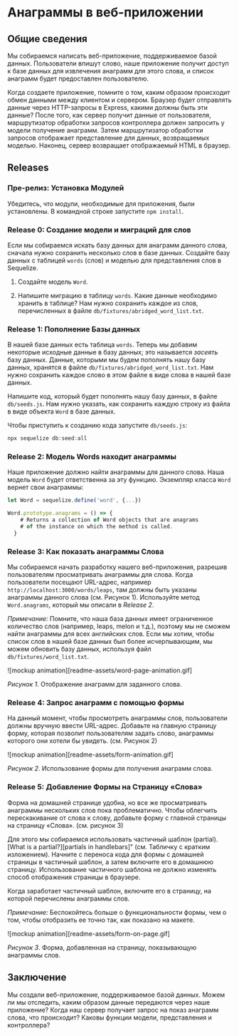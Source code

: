 # Анаграммы в веб-приложении

## Общие сведения
Мы собираемся написать веб-приложение, поддерживаемое базой данных. Пользователи впишут слово, наше приложение получит доступ к базе данных для извлечения анаграмм для этого слова, и список анаграмм будет предоставлен пользователю.

Когда создаете приложение, помните о том, каким образом происходит обмен данными между клиентом и сервером. Браузер будет отправлять данные через HTTP-запросы в Express, какими должны быть эти данные? После того, как сервер получит данные от пользователя, маршрутизатор обработки запросов контроллера должен запросить у модели получение анаграмм. Затем маршрутизатор обработки запросов отображает представление для данных, возвращаемых моделью. Наконец, сервер возвращает отображаемый HTML в браузер. 


## Releases
### Пре-релиз: Установка Модулей
Убедитесь, что модули, необходимые для приложения, были установлены. В командной строке запустите `npm install`.

### Release 0: Создание модели и миграций для слов
Если мы собираемся искать базу данных для анаграмм данного слова, сначала нужно сохранить несколько слов в базе данных. Создайте базу данных с таблицей `words` (слов) и моделью для представления слов в Sequelize.


1. Создайте модель `Word`.

2. Напишите миграцию в таблицу `words`. Какие данные необходимо хранить в таблице? Нам нужно сохранить каждое из слов, перечисленных в файле `db/fixtures/abridged_word_list.txt`.


### Release 1: Пополнение Базы данных
В нашей базе данных есть таблица `words`. Теперь мы добавим некоторые исходные данные в базу данных; это называется *засеять* базу данных. Данные, которыми мы будем пополнять нашу базу данных, хранятся в файле `db/fixtures/abridged_word_list.txt`. Нам нужно сохранить каждое слово в этом файле в виде слова в нашей базе данных. 

Напишите код, который будет пополнять нашу базу данных, в файле `db/seeds.js`. Нам нужно указать, как сохранить каждую строку из файла в виде объекта `Word` в базе данных.

Чтобы приступить к созданию кода запустите `db/seeds.js`:

```js
npx sequelize db:seed:all
```

### Release 2: Модель Words находит анаграммы
Наше приложение должно найти анаграммы для данного слова. Наша модель `Word`  будет ответственна за эту функцию. Экземпляр класса `Word` вернет свои анаграммы:

```js
let Word = sequelize.define('word', {...})

Word.prototype.anagrams = () => {
    # Returns a collection of Word objects that are anagrams
    # of the instance on which the method is called.
  }

```


### Release 3: Как показать анаграммы Слова
Мы собираемся начать разработку нашего веб-приложения, разрешив пользователям просматривать анаграммы для слова. Когда пользователи посещают URL-адрес, например `http://localhost:3000/words/leaps`, там должны быть указаны анаграммы данного слова (см. Рисунок 1). Используйте метод `Word.anagrams`, который мы описали в *Release 2*. 

*Примечание:* Помните, что наша база данных имеет ограниченное количество слов (например, leaps, melon и т.д.), поэтому мы не сможем найти анаграммы для всех английских слов. Если мы хотим, чтобы список слов в нашей базе данных был более исчерпывающим, мы можем обновить базу данных, используя файл `db/fixtures/word_list.txt`.

![mockup animation][readme-assets/word-page-animation.gif]

*Рисунок 1*.  Отображение анаграмм для заданного слова.


### Release 4: Запрос анаграмм с помощью формы
На данный момент, чтобы просмотреть анаграммы слов, пользователи должны вручную ввести URL-адрес. Добавьте на главную страницу форму, которая позволит пользователям задать слово, анаграммы которого они хотели бы увидеть. (см. Рисунок 2)

![mockup animation][readme-assets/form-animation.gif]

*Рисунок 2*.  Использование формы для получения анаграмм слова. 


### Release 5: Добавление Формы на Страницу «Слова»
Форма на домашней странице удобна, но все же просматривать анаграммы нескольких слов пока проблематично. Чтобы облегчить перескакивание от слова к слову, добавьте форму с главной страницы на страницу «Слова». (см. рисунок 3)

Для этого мы собираемся использовать частичный шаблон (partial). [What is a partial?][partials in handlebars]" (см. Табличку с кратким изложением). Начните с переноса кода для формы с домашней страницы в частичный шаблон, а затем включите его в  домашнюю страницу. Использование частичного шаблона не должно изменять способ отображения страницы в браузере.

Когда заработает частичный шаблон, включите его в страницу, на которой перечислены анаграммы слов.

*Примечание:* Беспокойтесь больше о функциональности формы, чем о том, чтобы отобразить ее точно так, как показано на макете.

![mockup animation][readme-assets/form-on-page.gif]

*Рисунок 3*.  Форма, добавленная на страницу, показывающую анаграммы слов.

## Заключение
Мы создали веб-приложение, поддерживаемое базой данных. Можем ли мы отследить, каким образом данные передаются через наше приложение? Когда наш сервер получает запрос на показ анаграмм слова, что происходит? Каковы функции модели, представления и контроллера?


<!-- 
[create_table]: http://api.rubyonrails.org/classes/ActiveRecord/ConnectionAdapters/SchemaStatements.html#method-i-create_table
[form animation]: readme-assets/form-animation.gif
[form on page]: readme-assets/form-on-page.gif
[word page animation]: readme-assets/word-page-animation.gif
[partials in handlebars]: https://www.learnhowtoprogram.com/lessons/partials-in-sinatra#cheat-sheet
[sinatra_partials]: http://www.sinatrarb.com/faq.html#partials -->
